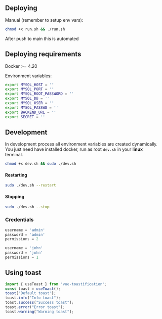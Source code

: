 ## Deploying
Manual (remember to setup env vars):
```bash
chmod +x run.sh && ./run.sh
```
After push to main this is automated

## Deploying requirements
Docker >= 4.20

Environment variables:
```bash
export MYSQL_HOST = ''
export MYSQL_PORT = ''
export MYSQL_ROOT_PASSWORD = ''
export MYSQL_DB = ''
export MYSQL_USER = ''
export MYSQL_PASSWD = ''
export BACKEND_URL = ''
export SECRET = ''
```

## Development
In development process all environment variables are created dynamically. You just need have installed docker, run as root ```dev.sh``` in your **linux** terminal.

```bash
chmod +x dev.sh && sudo ./dev.sh
```
#### Restarting
```bash
sudo ./dev.sh --restart
```

#### Stopping
```bash
sudo ./dev.sh --stop
```
### Credentials
```python
username = 'admin'
password = 'admin'
permissions = 2

username = 'john'
password = 'john'
permissions = 1
```

## Using toast
```javascript
import { useToast } from "vue-toastification";
const toast = useToast();
toast("Default toast");
toast.info("Info toast");
toast.success("Success toast");
toast.error("Error toast");
toast.warning("Warning toast");
```